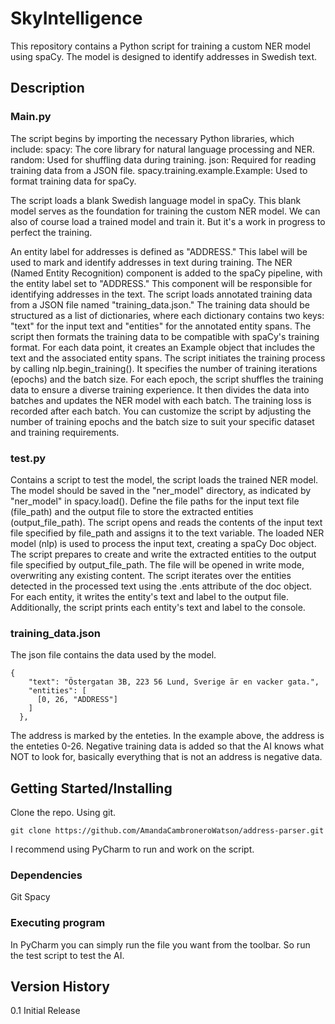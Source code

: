 # SkyIntelligence

This repository contains a Python script for training a custom NER model using spaCy. The model is designed to identify addresses in Swedish text.

## Description

### Main.py
The script begins by importing the necessary Python libraries, which include:
spacy: The core library for natural language processing and NER.
random: Used for shuffling data during training.
json: Required for reading training data from a JSON file.
spacy.training.example.Example: Used to format training data for spaCy.

The script loads a blank Swedish language model in spaCy. This blank model serves as the foundation for training the custom NER model.
We can also of course load a trained model and train it. But it's a work in progress to perfect the training.

An entity label for addresses is defined as "ADDRESS." This label will be used to mark and identify addresses in text during training.
The NER (Named Entity Recognition) component is added to the spaCy pipeline, with the entity label set to "ADDRESS." This component will be responsible for identifying addresses in the text.
The script loads annotated training data from a JSON file named "training_data.json." The training data should be structured as a list of dictionaries, where each dictionary contains two keys: "text" for the input text and "entities" for the annotated entity spans.
The script then formats the training data to be compatible with spaCy's training format. For each data point, it creates an Example object that includes the text and the associated entity spans.
The script initiates the training process by calling nlp.begin_training(). It specifies the number of training iterations (epochs) and the batch size.
For each epoch, the script shuffles the training data to ensure a diverse training experience. It then divides the data into batches and updates the NER model with each batch. The training loss is recorded after each batch.
You can customize the script by adjusting the number of training epochs and the batch size to suit your specific dataset and training requirements.

### test.py
Contains a script to test the model, the script loads the trained NER model. The model should be saved in the "ner_model" directory, as indicated by "ner_model" in spacy.load().
Define the file paths for the input text file (file_path) and the output file to store the extracted entities (output_file_path).
The script opens and reads the contents of the input text file specified by file_path and assigns it to the text variable.
The loaded NER model (nlp) is used to process the input text, creating a spaCy Doc object.
The script prepares to create and write the extracted entities to the output file specified by output_file_path. The file will be opened in write mode, overwriting any existing content.
The script iterates over the entities detected in the processed text using the .ents attribute of the doc object. For each entity, it writes the entity's text and label to the output file.
Additionally, the script prints each entity's text and label to the console.

### training_data.json
The json file contains the data used by the model.
```
{
    "text": "Östergatan 3B, 223 56 Lund, Sverige är en vacker gata.",
    "entities": [
      [0, 26, "ADDRESS"]
    ]
  },
```
The address is marked by the enteties. In the example above, the address is the enteties 0-26.
Negative training data is added so that the AI knows what NOT to look for, basically everything that is not an address is negative data.

## Getting Started/Installing
Clone the repo. Using git.
```
git clone https://github.com/AmandaCambroneroWatson/address-parser.git
```
I recommend using PyCharm to run and work on the script.

### Dependencies
Git
Spacy

### Executing program
In PyCharm you can simply run the file you want from the toolbar.
So run the test script to test the AI.

## Version History
 0.1
   Initial Release
